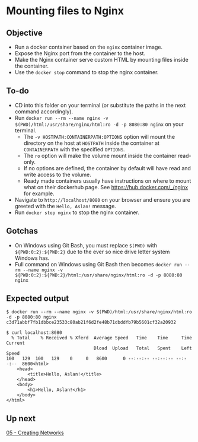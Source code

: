 # Mounting files to Nginx

## Objective

* Run a docker container based on the `nginx` container image.
* Expose the Nginx port from the container to the host.
* Make the Nginx container serve custom HTML by mounting files inside the container.
* Use the `docker stop` command to stop the nginx container.

## To-do

* CD into this folder on your terminal (or substitute the paths in the next command accordingly).
* Run `docker run --rm --name nginx -v $(PWD)/html:/usr/share/nginx/html:ro -d -p 8080:80 nginx` on your terminal.
    * The `-v HOSTPATH:CONTAINERPATH:OPTIONS` option will mount the directory on the host at `HOSTPATH` inside the container at `CONTAINERPATH` with the specified `OPTIONS`.
    * The `ro` option will make the volume mount inside the container read-only.
    * If no options are defined, the container by default will have read and write access to the volume.
    * Ready made containers usually have instructions on where to mount what on their dockerhub page. See https://hub.docker.com/_/nginx for example.
* Navigate to `http://localhost/8080` on your browser and ensure you are greeted with the `Hello, Aslan!` message.
* Run `docker stop nginx` to stop the nginx container.

## Gotchas

* On Windows using Git Bash, you must replace `$(PWD)` with `${PWD:0:2}:${PWD:2}` due to the ever so nice drive letter system Windows has.
* Full command on Windows using Git Bash then becomes `docker run --rm --name nginx -v ${PWD:0:2}:${PWD:2}/html:/usr/share/nginx/html:ro -d -p 8080:80 nginx`

## Expected output

```
$ docker run --rm --name nginx -v $(PWD)/html:/usr/share/nginx/html:ro -d -p 8080:80 nginx
c3d71abbf7fb1dbbce23533c80ab21f6d2fe48b71dbddfb79b5601cf32a20932
```

```
$ curl localhost:8080
  % Total    % Received % Xferd  Average Speed   Time    Time     Time  Current
                                 Dload  Upload   Total   Spent    Left  Speed
100   129  100   129    0     0   8600      0 --:--:-- --:--:-- --:--:--  8600<html>
    <head>
        <title>Hello, Aslan!</title>
    </head>
    <body>
        <h1>Hello, Aslan!</h1>
    </body>
</html>
```

## Up next

[05 - Creating Networks](../05-CreatingNetworks/README.md)
